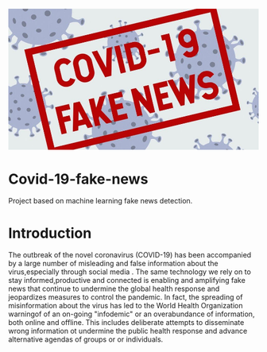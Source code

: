 ![Covid-19_fake_news](/images/covid_19_fake_news.jpeg)

# Covid-19-fake-news

Project based on machine learning fake news detection.

# Introduction

The outbreak of the novel coronavirus (COVID-19) has been accompanied by a large number of misleading and false information about the virus,especially through social media . The same technology we rely on to stay informed,productive and connected is enabling and amplifying fake news that continue to undermine the global health response and jeopardizes measures to control the pandemic. In fact, the spreading of misinformation about the virus has led to the World Health Organization warningof of an on-going "infodemic" or an overabundance of information, both online and offline. This includes deliberate attempts to disseminate wrong information ot undermine the public health response and advance alternative agendas of groups or or individuals.
